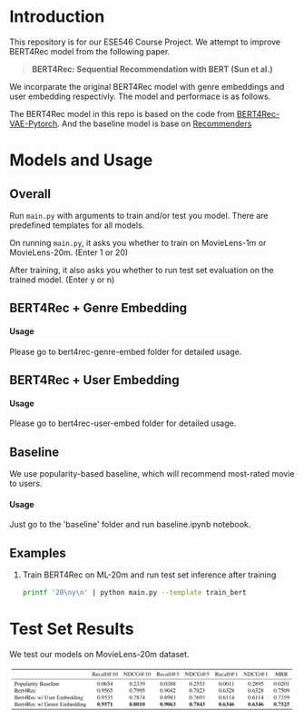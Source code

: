 # Introduction

This repository is for our ESE546 Course Project. We attempt to improve BERT4Rec model from the following paper.

> **BERT4Rec: Sequential Recommendation with BERT (Sun et al.)**

We incorparate the original BERT4Rec model with genre embeddings and user embedding respectivly. The model and performace is as follows.

The BERT4Rec model in this repo is based on the code from <a href="https://github.com/jaywonchung/BERT4Rec-VAE-Pytorch"> BERT4Rec-VAE-Pytorch</a>. And the baseline model is base on <a href="https://github.com/recommenders-team/recommenders/tree/main/"> Recommenders</a>

# Models and Usage

## Overall

Run `main.py` with arguments to train and/or test you model. There are predefined templates for all models.

On running `main.py`, it asks you whether to train on MovieLens-1m or MovieLens-20m. (Enter 1 or 20)

After training, it also asks you whether to run test set evaluation on the trained model. (Enter y or n)

## BERT4Rec + Genre Embedding

#### Usage
Please go to bert4rec-genre-embed folder for detailed usage.

## BERT4Rec + User Embedding

#### Usage
Please go to bert4rec-user-embed folder for detailed usage.

## Baseline

We use popularity-based baseline, which will recommend most-rated movie to users.

#### Usage

Just go to the 'baseline' folder and run baseline.ipynb notebook.

## Examples

1. Train BERT4Rec on ML-20m and run test set inference after training

   ```bash
   printf '20\ny\n' | python main.py --template train_bert
   ```

# Test Set Results

We test our models on MovieLens-20m dataset.

<img src=Images/test_result.png>
